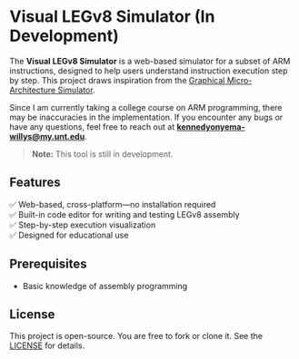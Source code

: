 # **Visual LEGv8 Simulator** (In Development)

The **Visual LEGv8 Simulator** is a web-based simulator for a subset of ARM instructions, designed to help users understand instruction execution step by step. This project draws inspiration from the [Graphical Micro-Architecture Simulator](https://github.com/arm-university/Graphical-Micro-Architecture-Simulator).  

Since I am currently taking a college course on ARM programming, there may be inaccuracies in the implementation. If you encounter any bugs or have any questions, feel free to reach out at **kennedyonyema-willys@my.unt.edu**.  

> **Note:** This tool is still in development.  

## **Features**  
✅ Web-based, cross-platform—no installation required  
✅ Built-in code editor for writing and testing LEGv8 assembly  
✅ Step-by-step execution visualization  
✅ Designed for educational use  

## **Prerequisites**  
- Basic knowledge of assembly programming  

## **License**  
This project is open-source. You are free to fork or clone it. See the [LICENSE](https://github.com/Kennedy-x86/Visual-Legv8-Simulator/blob/main/LICENSE) for details.

